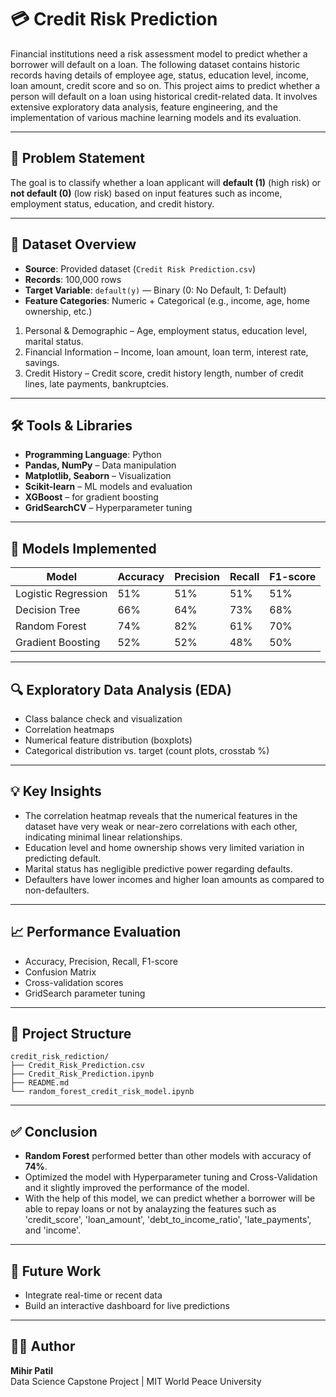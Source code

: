# 💳 Credit Risk Prediction

Financial institutions need a risk assessment model to predict whether a borrower will default on a loan. The following dataset contains historic records having details of employee age, status, education level, income, loan amount, credit score and so on. This project aims to predict whether a person will default on a loan using historical credit-related data. It involves extensive exploratory data analysis, feature engineering, and the implementation of various machine learning models and its evaluation.

---

## 📌 Problem Statement

The goal is to classify whether a loan applicant will **default (1)** (high risk) or **not default (0)** (low risk) based on input features such as income, employment status, education, and credit history.

---

## 🧾 Dataset Overview

- **Source**: Provided dataset (`Credit Risk Prediction.csv`)
- **Records**: 100,000 rows
- **Target Variable**: `default(y)` — Binary (0: No Default, 1: Default)
- **Feature Categories**: Numeric + Categorical (e.g., income, age, home ownership, etc.)
1. Personal & Demographic – Age, employment status, education level, marital status. 
2. Financial Information – Income, loan amount, loan term, interest rate, savings. 
3. Credit History – Credit score, credit history length, number of credit lines, late payments, bankruptcies.

---

## 🛠️ Tools & Libraries

- **Programming Language**: Python
- **Pandas, NumPy** – Data manipulation
- **Matplotlib, Seaborn** – Visualization
- **Scikit-learn** – ML models and evaluation
- **XGBoost** – for gradient boosting
- **GridSearchCV** – Hyperparameter tuning

---

## 🧪 Models Implemented

| Model                | Accuracy | Precision | Recall | F1-score |
|---------------------|----------|----------|----------|----------|
| Logistic Regression        | 51%      | 51%   |   51%   |   51%      |
| Decision Tree              | 66%     | 64%   |   73%   |   68%      |
| Random Forest  | 74%     | 82%   |   61%   |   70%      |
| Gradient Boosting            | 52%     | 52%   |   48%   |   50%      |

---

## 🔍 Exploratory Data Analysis (EDA)

- Class balance check and visualization
- Correlation heatmaps
- Numerical feature distribution (boxplots)
- Categorical distribution vs. target (count plots, crosstab %)

---

## 💡 Key Insights
- The correlation heatmap reveals that the numerical features in the dataset have very weak or near-zero correlations with each other, indicating minimal linear relationships.
- Education level and home ownership shows very limited variation in predicting default.
- Marital status has negligible predictive power regarding defaults.
- Defaulters have lower incomes and higher loan amounts as compared to non-defaulters.

---

## 📈 Performance Evaluation

- Accuracy, Precision, Recall, F1-score
- Confusion Matrix
- Cross-validation scores
- GridSearch parameter tuning

---

## 📁 Project Structure
```
credit_risk_rediction/
├── Credit_Risk_Prediction.csv
├── Credit_Risk_Prediction.ipynb
├── README.md	
└── random_forest_credit_risk_model.ipynb
```

---

## ✅ Conclusion

- **Random Forest** performed better than other models with accuracy of **74%**.
- Optimized the model with Hyperparameter tuning and Cross-Validation and it slightly improved the performance of the model.
- With the help of this model, we can predict whether a borrower will be able to repay loans or not by analayzing the features such as 'credit_score', 'loan_amount', 'debt_to_income_ratio', 'late_payments', and 'income'.

---

## 🔭 Future Work

- Integrate real-time or recent data
- Build an interactive dashboard for live predictions

---

## 👨‍💻 Author

**Mihir Patil**  
Data Science Capstone Project | MIT World Peace University
